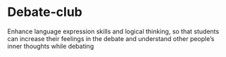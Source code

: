 # Debate-club
Enhance language expression skills and logical thinking, so that students can increase their feelings in the debate and understand other people’s inner thoughts while debating

